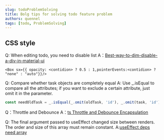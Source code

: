 ```yaml
---
slug: todoProblemSolving
title: Bolg tips for solving todo feature problem
authors: quennel
tags: [todo, ProblemSolving]
---
```



## CSS style
Q: When editing todo, you need to disable list
A：[Best-way-to-dim-disable-a-div-in-material-ui](https://stackoverflow.com/questions/62868644/best-way-to-dim-disable-a-div-in-material-ui)
``` tsx
<Box sx={{ opacity: <contidion> ? 0.5 : 1,pointerEvents:<contidion> ? "none" : "auto"}}/>  
```



Q: Compare whether task objects are completely equal
A: Use _.isEqual to compare all the attributes; if you want to exclude a certain attribute, just omit it in the parameter.
``` js
const needOldTask = _.isEqual(_.omit(oldTask, 'id'), _.omit(task, 'id')) && operationContent === OperationContent.update;
```  
Q：Throttle and Debounce
A：[ts Throttle and Debounce Encapsulation](https://juejin.cn/post/7214458935171465276)

Q: The final argument passed to useEffect changed size between renders. The order and size of this array must remain constant.
A:[useEffect deps need array](https://stackoverflow.com/questions/59864338/the-final-argument-passed-to-useeffect-changed-size-between-renders-except-i)